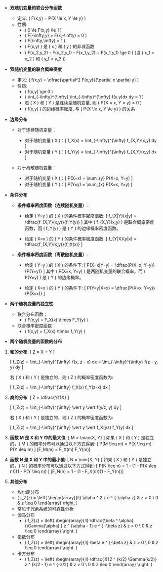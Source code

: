 - **双随机变量的联合分布函数**
  - 定义: \( F(x,y) = P\{X \le x, Y \le y\} \)
  - 性质:
    - \( 0 \le F(x,y) \le 1 \)
    - \( F(-\infty,y) = F(x,-\infty) = 0 \)
    - \( F(\infty,\infty) = 1 \)
    - \( F(x,y) \) 是 \( x \) 和 \( y \) 的非减函数
    - \( F(x_2,y_2) - F(x_2,y_1) - F(x_1,y_2) + F(x_1,y_1) \ge 0 \) (当 \( x_1 < x_2 \) 和 \( y_1 < y_2 \))

- **双随机变量的联合概率密度**
  - 定义: \( f(x,y) = \dfrac{\partial^2 F(x,y)}{\partial x \partial y} \)
  - 性质:
    - \( f(x,y) \ge 0 \)
    - \( \int_{-\infty}^{\infty} \int_{-\infty}^{\infty} f(x,y)dx dy = 1 \)
    - 若 \( X \) 和 \( Y \) 是连续型随机变量, 则 \( P\{X = x, Y = y\} = 0 \)
    - \( f(x,y) \) 的边缘概率密度, 与 \( P\{X \le x, Y \le y\} \) 的关系

- **边缘分布**
  - 对于连续随机变量：
    - 对于随机变量 \( X \)：\[ f_X(x) = \int_{-\infty}^{\infty} f_{X,Y}(x,y) dy \]
    - 对于随机变量 \( Y \)：\[ f_Y(y) = \int_{-\infty}^{\infty} f_{X,Y}(x,y) dx \]

  - 对于离散随机变量：
    - 对于随机变量 \( X \)：\[ P(X=x) = \sum_{y} P(X=x, Y=y) \]
    - 对于随机变量 \( Y \)：\[ P(Y=y) = \sum_{x} P(X=x, Y=y) \]

- **条件分布**
  - **条件概率密度函数（连续随机变量）**:
     
     - 给定 \( Y=y \) 的 \( X \) 的条件概率密度函数:
       \[ f_{X|Y}(x|y) = \dfrac{f_{X,Y}(x,y)}{f_Y(y)} \]
       其中 \( f_{X,Y}(x,y) \) 是联合概率密度函数，而 \( f_Y(y) \) 是 \( Y \) 的边缘概率密度函数。

     - 给定 \( X=x \) 的 \( Y \) 的条件概率密度函数:
       \[ f_{Y|X}(y|x) = \dfrac{f_{X,Y}(x,y)}{f_X(x)} \]

  - **条件概率密度函数（离散随机变量）**:

     - 给定 \( Y=y \) 的 \( X \) 的条件下:
       \[ P(X=x|Y=y) = \dfrac{P(X=x, Y=y)}{P(Y=y)} \]
       其中 \( P(X=x, Y=y) \) 是两随机变量的联合概率，而 \( P(Y=y) \) 是 \( Y \) 的边缘概率。

     - 给定 \( X=x \) 的 \( Y \) 的条件下:
       \[ P(Y=y|X=x) = \dfrac{P(X=x, Y=y)}{P(X=x)} \]

- **两个随机变量的独立性**
  - 联合分布函数：
    - \( F(x,y) = F_X(x) \times F_Y(y) \)
  - 联合概率密度函数：
    - \( f(x,y) = f_X(x) \times f_Y(y) \)

- **两个随机变量的函数的分布**

1. **和的分布**:
   \[ Z = X + Y \]

    \[ f_Z(z) = \int_{-\infty}^{\infty} f(x, z - x) dx =  \int_{-\infty}^{\infty} f(z - y, y) dy \]

    若 \( X \) 和 \( Y \) 是独立的，则 \( Z \) 的概率密度函数为:

   \[ f_Z(z) = \int_{-\infty}^{\infty} f_X(x) f_Y(z-x) dx \]

2. **商的分布**:
   \[ Z = \dfrac{Y}{X} \]

    \[ f_Z(z) = \int_{-\infty}^{\infty} \vert y \vert f(y/z, y) dy \]

    若 \( X \) 和 \( Y \) 是独立的，则 \( Z \) 的概率密度函数为:

    \[ f_Z(z) = \int_{-\infty}^{\infty} \vert y \vert f_X(yz) f_Y(y) dx \]

3. **函数 M 是 X 和 Y 中的最大值**:
   \[ M = \max\{X, Y\} \]
   如果 \( X \) 和 \( Y \) 是独立的，\( M \) 的概率分布可以通过以下方式得到:
   \[ P(M \leq m) = P(X \leq m) P(Y \leq m) \]
   \[F_M(m) = F_X(m) F_Y(m)\]

4. **函数 N 是 X 和 Y 中的最小值**:
   \[ N = \min\{X, Y\} \]
   如果 \( X \) 和 \( Y \) 是独立的，\( N \) 的概率分布可以通过以下方式得到:
   \[ P(N \leq n) = 1 - (1 - P(X \leq n))(1 - P(Y \leq n)) \]
    \[F_N(n) = 1 - (1 - F_X(n))(1 - F_Y(n))\]

5. **其他分布**
   - 埃尔朗分布
    - \( f_Z(z) = \left\{ \begin{array}{ll} \alpha ^ 2 z e ^ {-\alpha z} & z > 0 \\ 0 & z \leq 0 \end{array} \right. \)
    - 常见于冗余系统的可靠性分析
   - 伽马分布
      - \( f_Z(z) = \left\{ \begin{array}{ll} \dfrac{\beta ^ \alpha}{\Gamma(\alpha) } z ^ {\alpha - 1} e ^ { -\beta z} & z > 0 \\ 0 & z \leq 0 \end{array} \right. \)
   - 指数分布
     - \( f_Z(z) = \left\{ \begin{array}{ll} \beta e ^ {-\beta z} & z > 0 \\ 0 & z \leq 0 \end{array} \right. \)
   - 卡方分布
     - \( f_Z(z) = \left\{ \begin{array}{ll} \dfrac{1}{2 ^ {k/2} \Gamma(k/2)} z ^ {k/2 - 1} e ^ {-z/2} & z > 0 \\ 0 & z \leq 0 \end{array} \right. \)